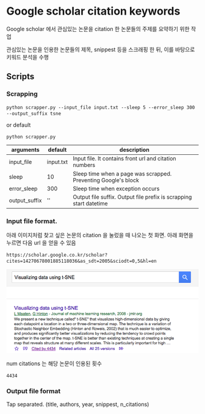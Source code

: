# Google scholar citation keywords

Google scholar 에서 관심있는 논문을 citation 한 논문들의 주제를 요약하기 위한 작업

관심있는 논문을 인용한 논문들의 제목, snippest 등을 스크래핑 한 뒤, 이를 바탕으로 키워드 분석을 수행


## Scripts

### Scrapping

    python scrapper.py --input_file input.txt --sleep 5 --error_sleep 300 --output_suffix tsne

or default

    python scrapper.py


| arguments | default | description |
| --- | --- | --- |
| input_file | input.txt | Input file. It contains front url and citation numbers |
| sleep | 10 | Sleep time when a page was scrapped. Preventing Google's block |
| error_sleep | 300 | Sleep time when exception occurs |
| output_suffix | '' | Output file suffix. Output file prefix is scrapping start datetime |

### Input file format. 

아래 이미지처럼 찾고 싶은 논문의 citation 을 눌렀을 때 나오는 첫 화면. 아래 화면을 누르면 다음 url 을 얻을 수 있음

    https://scholar.google.co.kr/scholar?cites=14270678001885118036&as_sdt=2005&sciodt=0,5&hl=en

![](./images/front_url_snapshot.png)

num citations 는 해당 논문이 인용된 횟수

    4434

### Output file format

Tap separated. (title, authors, year, snippest, n_citations)